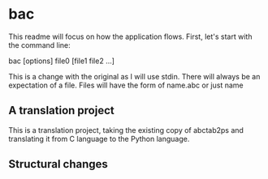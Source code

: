 # bac
This readme will focus on how the application flows.  First, let's start with
the command line:


bac [options] file0 [file1 file2 ...]


This is a change with the original as I will use stdin.  There will always
be an expectation of a file.  Files will have the form of name.abc or just
name

## A translation project
This is a translation project, taking the existing copy of abctab2ps
and translating it from C language to the Python language.  

## Structural changes

